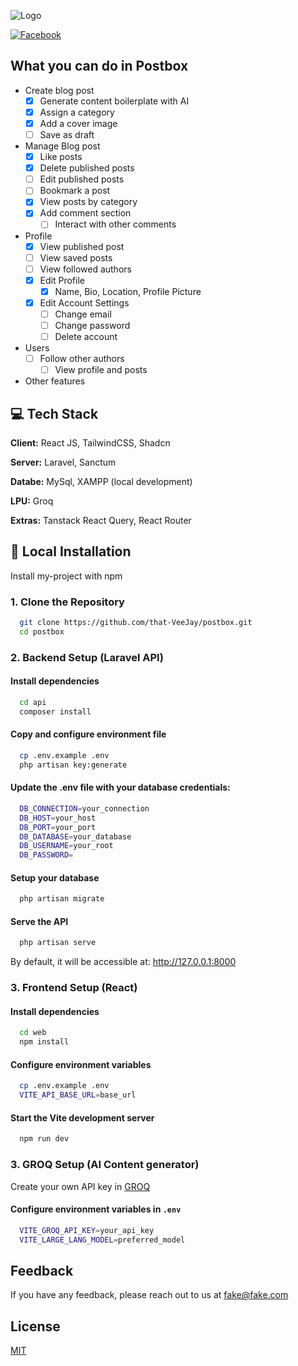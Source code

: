 
![Logo](https://dev-to-uploads.s3.amazonaws.com/uploads/articles/th5xamgrr6se0x5ro4g6.png)


[![Facebook](https://img.shields.io/badge/Facebook-Profile-blue?logo=facebook)](https://www.facebook.com/veejay.omisol.1/)


## What you can do in Postbox
- Create blog post
    - [x]  Generate content boilerplate with AI
    - [x]  Assign a category
    - [x]  Add a cover image
    - [ ]  Save as draft
- Manage Blog post
    - [x]  Like posts
    - [x]  Delete published posts
    - [ ]  Edit published posts
    - [ ]  Bookmark a post
    - [x]  View posts by category
    - [x]  Add comment section
        - [ ]  Interact with other comments
- Profile
    - [x]  View published post
    - [ ]  View saved posts
    - [ ]  View followed authors
    - [x]  Edit Profile
        - [x]  Name, Bio, Location, Profile Picture
    - [x]  Edit Account Settings
        - [ ]  Change email
        - [ ]  Change password
        - [ ]  Delete account
- Users
    - [ ]  Follow other authors
        - [ ]  View profile and posts
- Other features








## 💻 Tech Stack

**Client:** React JS, TailwindCSS, Shadcn

**Server:** Laravel, Sanctum

**Databe:** MySql, XAMPP (local development)

**LPU:** Groq

**Extras:** Tanstack React Query, React Router

## 🚀 Local Installation

Install my-project with npm

### 1. Clone the Repository

```bash
  git clone https://github.com/that-VeeJay/postbox.git
  cd postbox
```

### 2. Backend Setup (Laravel API)

#### Install dependencies
```bash
  cd api
  composer install
```

#### Copy and configure environment file
```bash
  cp .env.example .env
  php artisan key:generate
```
#### Update the .env file with your database credentials:
```bash
  DB_CONNECTION=your_connection
  DB_HOST=your_host
  DB_PORT=your_port
  DB_DATABASE=your_database
  DB_USERNAME=your_root
  DB_PASSWORD=
```
#### Setup your database
```bash
  php artisan migrate
```
#### Serve the API
```bash
  php artisan serve
```
By default, it will be accessible at: http://127.0.0.1:8000

### 3. Frontend Setup (React)

#### Install dependencies
```bash
  cd web
  npm install
```

#### Configure environment variables
```bash
  cp .env.example .env
  VITE_API_BASE_URL=base_url
```

#### Start the Vite development server
```bash
  npm run dev
```

### 3. GROQ Setup (AI Content generator)

Create your own API key in [GROQ](https://console.groq.com/home)

#### Configure environment variables in `.env`
```bash
  VITE_GROQ_API_KEY=your_api_key
  VITE_LARGE_LANG_MODEL=preferred_model
```



## Feedback

If you have any feedback, please reach out to us at fake@fake.com


## License

[MIT](https://choosealicense.com/licenses/mit/)

